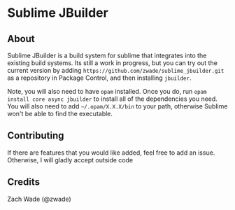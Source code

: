# Sublime JBuilder

## About

Sublime JBuilder is a build system for sublime that integrates into the existing build systems. Its still a work in progress, but you can try out the current version by adding `https://github.com/zwade/sublime_jbuilder.git` as a repository in Package Control, and then installing `jbuilder`. 

Note, you will also need to have `opam` installed. Once you do, run `opam install core async jbuilder` to install all of the dependencies you need. You will also need to add `~/.opam/X.X.X/bin` to your path, otherwise Sublime won't be able to find the executable.

## Contributing

If there are features that you would like added, feel free to add an issue. Otherwise, I will gladly accept outside code

## Credits

Zach Wade (@zwade)
